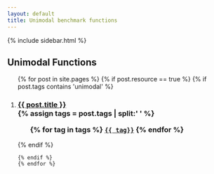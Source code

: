 ```yaml
---
layout: default
title: Unimodal benchmark functions
---
```

{% include sidebar.html %}
<div class="home">

  <h2>Unimodal Functions</h2>

  <ol >
    {% for post in site.pages %}
	{% if post.resource == true %}
	{% if post.tags contains 'unimodal' %}
		 <li>
        <h3>
          <a href="{{ post.url | prepend: site.baseurl }}">{{ post.title }}</a>
		  <br />
		{% assign tags = post.tags | split:' ' %}
		<ul>
			{% for tag in tags %}
			<code><a class="fcntag" href="{{ tag | prepend:'/' | prepend: site.baseurl }}">{{ tag}}</a></code>
			{% endfor %}
		</ul>
        </h3>
      </li>
	{% endif %}
     
    {% endif %}
	{% endfor %}
  </ol>

</div>